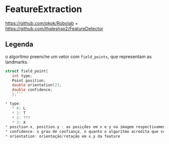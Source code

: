 # FeatureExtraction
https://github.com/pkok/Robolab + https://github.com/thaleshsp2/FeatureDetector

## Legenda
o algorítmo preenche um vetor com `field_points`, que representam as landmarks.

```cpp
struct field_point{
   int type;
   Point position;
   double orientation[2];
   double confidence;
   };```

* type:
   * 0: L
   * 1: T
   * 2: ???
   * 3: X
* position.x, position.y : as posições em x e y na imagem respectivamente
* confidence: o grau de confiança, o quanto o algorítmo acredita que seja uma feature.
* orientation: orientação/rotação em x,y da feature


